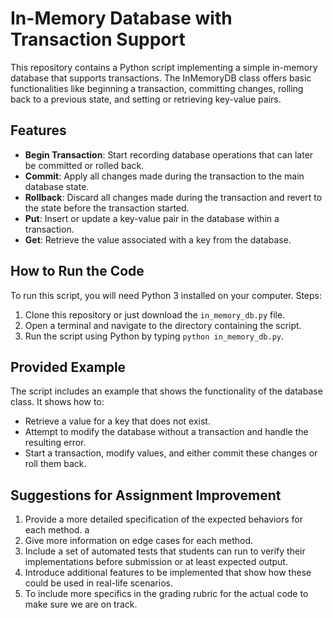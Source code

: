 # In-Memory Database with Transaction Support

This repository contains a Python script implementing a simple in-memory database that supports transactions. The InMemoryDB class offers basic functionalities like beginning a transaction, committing changes, rolling back to a previous state, and setting or retrieving key-value pairs.

## Features

- **Begin Transaction**: Start recording database operations that can later be committed or rolled back.
- **Commit**: Apply all changes made during the transaction to the main database state.
- **Rollback**: Discard all changes made during the transaction and revert to the state before the transaction started.
- **Put**: Insert or update a key-value pair in the database within a transaction.
- **Get**: Retrieve the value associated with a key from the database.

## How to Run the Code

To run this script, you will need Python 3 installed on your computer. Steps:

1. Clone this repository or just download the `in_memory_db.py` file.
2. Open a terminal and navigate to the directory containing the script.
3. Run the script using Python by typing `python in_memory_db.py`.

## Provided Example

The script includes an example that shows the functionality of the database class. It shows how to:

- Retrieve a value for a key that does not exist.
- Attempt to modify the database without a transaction and handle the resulting error.
- Start a transaction, modify values, and either commit these changes or roll them back.

## Suggestions for Assignment Improvement

1. Provide a more detailed specification of the expected behaviors for each method. a
2. Give more information on edge cases for each method.
3. Include a set of automated tests that students can run to verify their implementations before submission or at least expected output.
4. Introduce additional features to be implemented that show how these could be used in real-life scenarios.
5. To include more specifics in the grading rubric for the actual code to make sure we are on track.
